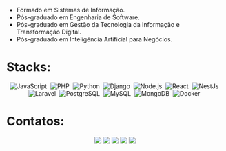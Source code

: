 
<ul>
 <li>Formado em Sistemas de Informação.</li>
 <li>Pós-graduado em Engenharia de Software.</li>
 <li>Pós-graduado em Gestão da Tecnologia da Informação e Transformação Digital.</li>
 <li>Pós-graduado em Inteligência Artificial para Negócios.</li>
</ul>

<h1> Stacks: </h1> 
<div align="center">

![JavaScript](https://img.shields.io/badge/-JavaScript-000000?style=for-the-badge&logo=javascript)&nbsp;
![PHP](https://img.shields.io/badge/-PHP-000000?style=for-the-badge&logo=php)&nbsp;
![Python](https://img.shields.io/badge/-Python-000000?style=for-the-badge&logo=python)&nbsp; 
![Django](https://img.shields.io/badge/-Django-000000?style=for-the-badge&logo=django)&nbsp; 
![Node.js](https://img.shields.io/badge/-Node.js-000000?style=for-the-badge&logo=node.js)&nbsp;
![React](https://img.shields.io/badge/-React-000000?style=for-the-badge&logo=react)&nbsp;
![NestJs](https://img.shields.io/badge/-NESTJS-000000?style=for-the-badge&logo=nestjs&logoColor=E0234E)&nbsp; 
![Laravel](https://img.shields.io/badge/-Laravel-000000?style=for-the-badge&logo=laravel)&nbsp;
![PostgreSQL](https://img.shields.io/badge/-PostgreSQL-000000?style=for-the-badge&logo=postgresql)&nbsp;
![MySQL](https://img.shields.io/badge/-MySQL-000000?style=for-the-badge&logo=mysql)&nbsp;
![MongoDB](https://img.shields.io/badge/-MongoDB-000000?style=for-the-badge&logo=mongodb)&nbsp;
![Docker](https://img.shields.io/badge/-Docker-000000?style=for-the-badge&logo=docker)&nbsp;

<!--
![HTML](https://img.shields.io/badge/-HTML-000000?style=for-the-badge&logo=HTML5)&nbsp;
![CSS](https://img.shields.io/badge/-CSS-000000?style=for-the-badge&logo=CSS3&logoColor=1572B6)&nbsp;
![Vue](https://img.shields.io/badge/-Vuejs-1e272e?style=for-the-badge&logo=vue.js)&nbsp;
![Git](https://img.shields.io/badge/-Git-1e272e?style=for-the-badge&logo=git)&nbsp;
![GitHub](https://img.shields.io/badge/-GitHub-1e272e?style=for-the-badge&logo=github)&nbsp;
![GitLab](https://img.shields.io/badge/-GitLab-1e272e?style=for-the-badge&logo=gitlab)&nbsp;
![Windows](https://img.shields.io/badge/-Windows-1e272e?style=for-the-badge&logoColor=0078D6&logo=windows)&nbsp;
![Linux](https://img.shields.io/badge/-Linux-1e272e?style=for-the-badge&logo=linux)&nbsp;
![NEXTJS](https://img.shields.io/badge/-NEXTJS-1e272e?style=for-the-badge&logo=next.js)&nbsp;
![AWS](https://img.shields.io/badge/-AWS-1e272e?style=for-the-badge&logo=amazonaws)&nbsp; 
![Visual Studio Code](https://img.shields.io/badge/-Visual%20Studio%20Code-1e272e?style=for-the-badge&logo=visual-studio-code&logoColor=007ACC)&nbsp;
![Jenkins](https://img.shields.io/badge/-Jenkins-1e272e?style=for-the-badge&logo=jenkins)&nbsp; 
![Ansible](https://img.shields.io/badge/-Ansible-1e272e?style=for-the-badge&logo=ansible)&nbsp; 
![Terraform](https://img.shields.io/badge/-Terraform-1e272e?style=for-the-badge&logo=terraform&logoColor=7B42BC)&nbsp; 
![AzureDevops](https://img.shields.io/badge/-AzureDevops-1e272e?style=for-the-badge&logo=azuredevops)&nbsp; 
-->

</div>

<h1> Contatos: </h1> 

<div align="center">
 
 <a href="#" target="_blank"><img src="https://img.shields.io/badge/Email-000000?style=for-the-badge&logo=gmail&logoColor=2EFFAB" /></a>
 <a href="https://br.linkedin.com/in/cleverton-neves" target="_blank"><img src="https://img.shields.io/badge/LinkedIn-000000?style=for-the-badge&logo=linkedin&logoColor=2EFFAB" /></a>
 <a href="https://www.twitter.com/cleverbneves" target="_blank"><img src="https://img.shields.io/badge/Twitter-000000?style=for-the-badge&logo=X&logoColor=2EFFAB" /></a>
 <a href="https://gitlab.com/clevernvs" target="_blank"><img src="https://img.shields.io/badge/GitLab-000000?style=for-the-badge&logo=gitlab&logoColor=2EFFAB" /></a>
 <a href="https://github.com/clevernvs" target="_blank"><img src="https://img.shields.io/badge/GitHub-000000?style=for-the-badge&logo=github&logoColor=2EFFAB" /></a> 
 
</div>



